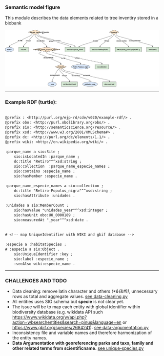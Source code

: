 ### Semantic model figure

This module describes the data elements related to tree inventiry stored in a biobank

<p align="center">
    <a href="../images/arbolado_1.png" target="_blank">
        <img src="../images/arbolado_1.png">
    </a>
</p>

***

### Example RDF (turtle):

```ttl

@prefix : <http://purl.org/ejp-rd/cde/v020/example-rdf/> .
@prefix obo: <http://purl.obolibrary.org/obo/> . 
@prefix sio: <http://semanticscience.org/resource/> .
@prefix xsd: <http://www.w3.org/2001/XMLSchema#> .
@prefix dc: <http://purl.org/dc/elements/1.1/> .
@prefix wiki: <http://en.wikipedia.org/wiki/> .

:parque_name a sio:Site ;
    sio:isLocatedIn :parque_name ;
    dc:title "Retiro"^^xsd:string ;
    sio:collection  :parque_name_especie_names ;
    sio:contains :especie_name ;
    sio:hasMember :especie_name .

:parque_name_especie_names a sio:collection ;
    dc:title "Retiro-Populus_nigra"^^xsd:string ;
    sio:hasAttribute :unidades .

:unidades a sio:MemberCount ;
    sio:hasValue "unidades_year"^^xsd:integer ;
    sio:hasUnit obo:UO_0000189 ;
    sio:measuredAt "_year"^^xsd:date .


# <!-- map UniqueIdentifier with WIKI and gbif database -->

:especie a :habitatSpecies ;
# :especie a sio:Object .
    sio:UniqueIdentifier :key ;
    sio:label :especie_name ;
    :seeAlso wiki:especie_name .

```

***

### CHALLENGES AND TODO
* Data cleaning: remove latin character and others _(*&(&#))_, unnecessary rows as total and aggregate values. [see data-cleaning.py](https://github.com/carlosug/opengov-kg/blob/main/etl/data-cleaning.py)
* All entities uses SIO schema but **specie** is not clear yet.
* The issue will be to map each entity with global identifier within biodiversity database (e.g. wikidata API such https://www.wikidata.org/w/api.php?action=wbsearchentities&search=pinus&language=en or https://www.gbif.org/species/2684241). [see data-argumentation.py](https://github.com/carlosug/opengov-kg/blob/main/etl/data-argumentation.py)
* Inconsistency file and variable names and therefore harmonization of the entity names.
* **Data Argumentation with georeferencing parks and taxo, family and other related terms from scientificname.** [see unique-species.py](https://github.com/carlosug/opengov-kg/blob/main/etl/unique-species.py)
